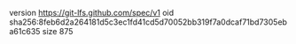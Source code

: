 version https://git-lfs.github.com/spec/v1
oid sha256:8feb6d2a264181d5c3ec1fd41cd5d70052bb319f7a0dcaf71bd7305eba61c635
size 875
